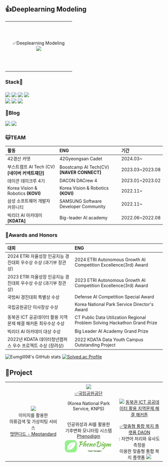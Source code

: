 

<h2>👍Deeplearning Modeling </h2>
<table>
  <tr height="160px">
    <td align="center" width="200px">
      ✅Deeplearning Modeling  <br/> 
      <a href="https://github.com/EumgillAI" target="_blank"><img src="https://img.shields.io/badge/GiHub-181717?style=flat-square&logo=GitHub&logoColor=white"/></a>
    </td> 
  </tr>
</table>
  
<h3>Stack🚩<h3>

<div>
  <p>
    <img src="https://img.shields.io/badge/Python-blue?style=flat-square&logo=Python&logoColor=white"/></a>
    <img src="https://img.shields.io/badge/JS-yellow?style=flat-square&logo=JavaScript&logoColor=white"/></a>
    <img src="https://img.shields.io/badge/Django-black?style=flat-square&logo=Django&logoColor=white"/></a>
    <img src="https://img.shields.io/badge/Node.js-339933?style=flat-square&logo=Node.js&logoColor=white"/></a>
    <br>
    <img src="https://img.shields.io/badge/TensorFlow-FF6F00?style=flat-square&logo=TensorFlow&logoColor=white"/></a>
    <img src="https://img.shields.io/badge/Keras-D00000?style=flat-square&logo=Keras&logoColor=white"/></a>
    <img src="https://img.shields.io/badge/PyTorch-EE4C2C?style=flat-square&logo=PyTorch&logoColor=white"/></a>
   </p>
 </div>

<p>🎈Blog</p>
<a href="https://eumgill98.tistory.com/"><img src="https://img.shields.io/badge/Tistory-black?style=flat-square&logo=Tistory&logoColor=#000000"></a>  
<a href="https://velog.io/@wjdghcks6735/posts"><img src="https://img.shields.io/badge/Velog-black?style=flat-square&logo=Velog&logoColor=#20C997"></a>
  
### 🐱TEAM

|활동|ENG|기간|
|:--|:--|:--|
|42경산 카뎃|42Gyeongsan Cadet|2024.03~|
|부스트캠프 AI Tech (CV)**[네이버 커넥트재단]**|Boostcamp AI Tech(CV) **[NAVER CONNECT]**|2023.03~2023.08|
|데이콘 데이크루 4기|DACON DACrew 4|2023.01~2023.02|
|Korea Vision & Robotics **(KOVI)**|Korea Vision & Robotics **(KOVI)**|2022.11~|
|삼성 소프트웨어 개발자 커뮤니티|SAMSUNG Software Developer Community|2022.11~|
|빅리더 AI 아카데미 **[KDATA]**|Big-leader AI academy|2022.06~2022.08|  


### 🤝Awards and Honors
|대회|ENG|
|:--|:--|
|2024 ETRI 자율성장 인공지능 경진대회 우수상 수상 (과기부 장관상)|2024 ETRI Autonomous Growth AI Competition Excellence(3rd) Award|
|2023 ETRI 자율성장 인공지능 경진대회 우수상 수상 (과기부 장관상)|2023 ETRI Autonomous Growth AI Competition Excellence(3rd) Award|
|국방AI 경진대회 특별상 수상|Defense AI Competition Special Award|
|국립공원공단 이사장상 수상|Korea National Park Service Director's Award|
|동북권 ICT 공공데이터 활용 지역문제 해결 해커톤 최우수상 수상|CT Public Data Utilization Regional Problem Solving Hackathon Grand Prize|
|빅리더 AI 아카데미 대상 수상|Big Leader AI Academy Grand Prize|
|2022년 KDATA 데이터청년캠퍼스 우수 프로젝트 수상 (장려상)|2022 KDATA Data Youth Campus Outstanding Project|  


![Eumgill98's GitHub stats](https://github-readme-stats.vercel.app/api?username=Eumgill98&show_icons=true&theme=highcontrast)
[![Solved.ac Profile](http://mazassumnida.wtf/api/generate_badge?boj=wjdghcks6735)](https://solved.ac/wjdghcks6735)  

## 🚩Project
<table>
  <tr height="160px">
    <td align="center" width="400px">
      <a href='https://github.com/Eumgill98/Meotandard'><img src='https://github.com/Eumgill98/Meotandard/raw/main/resource/logo.png'></a>
      <br>
      <a>이미지를 활용한<br/> 의류검색 및 가상피팅 서비스<br/><a href='https://github.com/Eumgill98/Meotandard'> 멋탠다드 - Meotandard</a></a>
    </td>
    <td align="center" width="400px">
      <img src='https://www.knps.or.kr/portal/images/main2017/h_logo.png'>
      <br>
      <a href='https://www.knps.or.kr/portal/main.do'>✅국립공원공단</a>
      <p>(Korea National Park Service, KNPS)<p>
      <br>
      <a>인공위성과 AI를 활용한<br/> 기후변화 모니터링 시스템<br/><a href='https://github.com/Eumgill98/knps_phenology-1'> Phenodigm</a></a>
      <a href='https://github.com/Eumgill98/knps_phenology-1'><img src='https://github.com/Eumgill98/knps_phenology-1/blob/main/logo/phenodigm_logo.png?raw=true'></a>
    </td>
    <td align="center" width="400px">
      <br/><br/><br/>
      <a href='https://www.kbmaeil.com/news/articleView.html?idxno=940194'><img src='https://lms.ictcog.or.kr/images/ogimage.jpg'></a>
      <a href='https://www.kbmaeil.com/news/articleView.html?idxno=940194'>동북권 ICT 공공데이터 활용 지역문제 해결 해커톤<a><br/><br/>
      <a href='https://github.com/Eumgill98/DAON'>✅맞춤형 통합 복지 플랫폼 DAON</a>
      <a><br/>: 자연어 처리와 유사도 측정을<br/> 이용한 맞춤형 통합 복지 플랫폼</a>
      <a href='https://github.com/Eumgill98/DAON'><img src ='https://raw.githubusercontent.com/Eumgill98/ict_project/main/daon/daon/static/map/daon.png'><a>
    </td>
  </tr>
</table>



